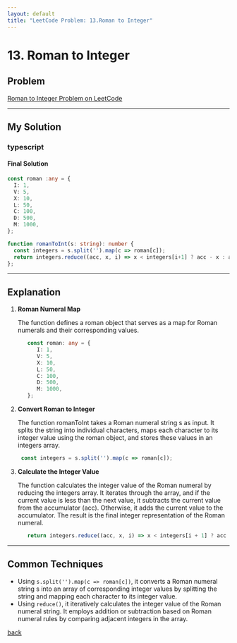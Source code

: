 ```yaml
---
layout: default
title: "LeetCode Problem: 13.Roman to Integer"
---
```


# 13. Roman to Integer

## Problem
[Roman to Integer Problem on LeetCode](https://leetcode.com/problems/roman-to-integer/description/)

___

## My Solution
### typescript

#### Final Solution
```typescript
const roman :any = {
  I: 1,
  V: 5,
  X: 10,
  L: 50,
  C: 100,
  D: 500,
  M: 1000,
};

function romanToInt(s: string): number {
  const integers = s.split('').map(c => roman[c]);
  return integers.reduce((acc, x, i) => x < integers[i+1] ? acc - x : acc + x, 0);
};
```

___

## Explanation
1. **Roman Numeral Map**

   The function defines a roman object that serves as a map for Roman numerals and their corresponding values.
   ```typescript
      const roman: any = {
         I: 1,
         V: 5,
         X: 10,
         L: 50,
         C: 100,
         D: 500,
         M: 1000,
      };
   ```
2. **Convert Roman to Integer**

   The function romanToInt takes a Roman numeral string s as input.
   It splits the string into individual characters, maps each character to its integer value using the roman object, and stores these values in an integers array.

   ```typescript
    const integers = s.split('').map(c => roman[c]);
   ```

3. **Calculate the Integer Value**

   The function calculates the integer value of the Roman numeral by reducing the integers array.
   It iterates through the array, and if the current value is less than the next value, it subtracts the current value from the accumulator (acc). Otherwise, it adds the current value to the accumulator.
   The result is the final integer representation of the Roman numeral.
   ```typescript
      return integers.reduce((acc, x, i) => x < integers[i + 1] ? acc - x : acc + x, 0);
   ```

___
## Common Techniques

- Using `s.split('').map(c => roman[c])`, it converts a Roman numeral string s into an array of corresponding integer values by splitting the string and mapping each character to its integer value.
- Using `reduce()`, it iteratively calculates the integer value of the Roman numeral string. It employs addition or subtraction based on Roman numeral rules by comparing adjacent integers in the array.

[back](/)


